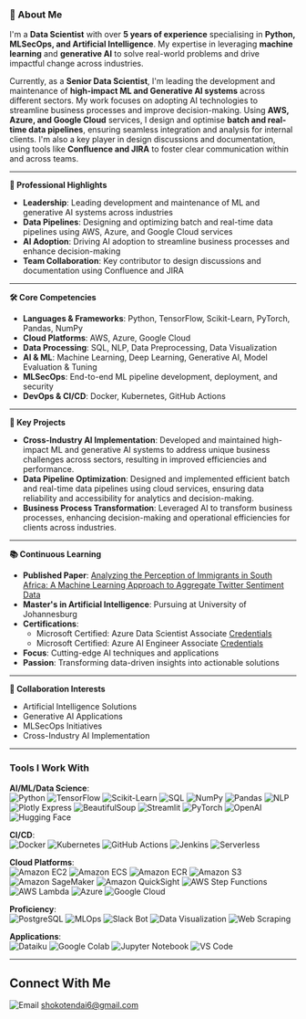 ### 🚀 About Me

I'm a **Data Scientist** with over **5 years of experience** specialising in **Python, MLSecOps, and Artificial Intelligence**. My expertise in leveraging **machine learning** and **generative AI** to solve real-world problems and drive impactful change across industries.

Currently, as a **Senior Data Scientist**, I'm leading the development and maintenance of **high-impact ML and Generative AI systems** across different sectors. My work focuses on adopting AI technologies to streamline business processes and improve decision-making. Using **AWS, Azure, and Google Cloud** services, I design and optimise **batch and real-time data pipelines**, ensuring seamless integration and analysis for internal clients. I'm also a key player in design discussions and documentation, using tools like **Confluence and JIRA** to foster clear communication within and across teams.

---

**💼 Professional Highlights**

- **Leadership**: Leading development and maintenance of ML and generative AI systems across industries
- **Data Pipelines**: Designing and optimizing batch and real-time data pipelines using AWS, Azure, and Google Cloud services
- **AI Adoption**: Driving AI adoption to streamline business processes and enhance decision-making
- **Team Collaboration**: Key contributor to design discussions and documentation using Confluence and JIRA

---

**🛠 Core Competencies**

- **Languages & Frameworks**: Python, TensorFlow, Scikit-Learn, PyTorch, Pandas, NumPy
- **Cloud Platforms**: AWS, Azure, Google Cloud
- **Data Processing**: SQL, NLP, Data Preprocessing, Data Visualization
- **AI & ML**: Machine Learning, Deep Learning, Generative AI, Model Evaluation & Tuning
- **MLSecOps**: End-to-end ML pipeline development, deployment, and security
- **DevOps & CI/CD**: Docker, Kubernetes, GitHub Actions

---

**🌟 Key Projects**

- **Cross-Industry AI Implementation**: Developed and maintained high-impact ML and generative AI systems to address unique business challenges across sectors, resulting in improved efficiencies and performance.
- **Data Pipeline Optimization**: Designed and implemented efficient batch and real-time data pipelines using cloud services, ensuring data reliability and accessibility for analytics and decision-making.
- **Business Process Transformation**: Leveraged AI to transform business processes, enhancing decision-making and operational efficiencies for clients across industries.

---

**📚 Continuous Learning**

- **Published Paper**: [Analyzing the Perception of Immigrants in South Africa: A Machine Learning Approach to Aggregate Twitter Sentiment Data](https://ieeexplore.ieee.org/document/10569247)
- **Master's in Artificial Intelligence**: Pursuing at University of Johannesburg
- **Certifications**:
  - Microsoft Certified: Azure Data Scientist Associate [Credentials](https://learn.microsoft.com/api/credentials/share/en-us/TendaiShoko/7A15BDEE81275AEE?sharingId=35C05CB4FE11105D)
  - Microsoft Certified: Azure AI Engineer Associate [Credentials](https://learn.microsoft.com/api/credentials/share/en-us/TendaiShoko/B5F0B5C72509F60B?sharingId=35C05CB4FE11105D)
- **Focus**: Cutting-edge AI techniques and applications
- **Passion**: Transforming data-driven insights into actionable solutions

---

**👥 Collaboration Interests**

- Artificial Intelligence Solutions
- Generative AI Applications
- MLSecOps Initiatives
- Cross-Industry AI Implementation

---

### Tools I Work With

**AI/ML/Data Science**:  
![Python](https://img.shields.io/badge/-Python-blue?style=flat&logo=python&logoWidth=40) ![TensorFlow](https://img.shields.io/badge/-TensorFlow-orange?style=flat&logo=tensorflow&logoWidth=40) ![Scikit-Learn](https://img.shields.io/badge/-Scikit--Learn-green?style=flat&logo=scikit-learn&logoWidth=40) ![SQL](https://img.shields.io/badge/-SQL-blue?style=flat&logo=postgresql&logoWidth=40) ![NumPy](https://img.shields.io/badge/-NumPy-blue?style=flat&logo=numpy&logoWidth=40) ![Pandas](https://img.shields.io/badge/-Pandas-blueviolet?style=flat&logo=pandas&logoWidth=40) ![NLP](https://img.shields.io/badge/-NLP-yellow?style=flat&logo=natural-language-processing&logoWidth=40) ![Plotly Express](https://img.shields.io/badge/-Plotly%20Express-blue?style=flat&logo=plotly&logoWidth=40) ![BeautifulSoup](https://img.shields.io/badge/-BeautifulSoup-orange?style=flat&logo=beautifulsoup&logoWidth=40) ![Streamlit](https://img.shields.io/badge/-Streamlit-blue?style=flat&logo=streamlit&logoWidth=40) ![PyTorch](https://img.shields.io/badge/-PyTorch-red?style=flat&logo=pytorch&logoWidth=40) ![OpenAI](https://img.shields.io/badge/-OpenAI-black?style=flat&logo=openai&logoWidth=40) ![Hugging Face](https://img.shields.io/badge/-Hugging%20Face-yellow?style=flat&logo=huggingface&logoWidth=40)

**CI/CD**:  
![Docker](https://img.shields.io/badge/-Docker-blue?style=flat&logo=docker&logoWidth=40) ![Kubernetes](https://img.shields.io/badge/-Kubernetes-blue?style=flat&logo=kubernetes&logoWidth=40) ![GitHub Actions](https://img.shields.io/badge/-GitHub%20Actions-black?style=flat&logo=github-actions&logoWidth=40) ![Jenkins](https://img.shields.io/badge/-Jenkins-black?style=flat&logo=jenkins&logoWidth=40) ![Serverless](https://img.shields.io/badge/-Serverless-black?style=flat&logo=serverless&logoWidth=40)

**Cloud Platforms**:  
![Amazon EC2](https://img.shields.io/badge/-EC2-orange?style=flat&logo=amazon-ec2&logoWidth=40) ![Amazon ECS](https://img.shields.io/badge/-ECS-orange?style=flat&logo=amazon-ecs&logoWidth=40) ![Amazon ECR](https://img.shields.io/badge/-ECR-orange?style=flat&logo=amazon-ecr&logoWidth=40) ![Amazon S3](https://img.shields.io/badge/-S3-orange?style=flat&logo=amazon-s3&logoWidth=40) ![Amazon SageMaker](https://img.shields.io/badge/-SageMaker-orange?style=flat&logo=amazon-aws&logoWidth=40) ![Amazon QuickSight](https://img.shields.io/badge/-QuickSight-yellow?style=flat&logo=amazon-aws&logoWidth=40) ![AWS Step Functions](https://img.shields.io/badge/-AWS%20Step%20Functions-orange?style=flat&logo=amazonaws&logoWidth=40) ![AWS Lambda](https://img.shields.io/badge/-AWS%20Lambda-orange?style=flat&logo=amazonaws&logoWidth=40) ![Azure](https://img.shields.io/badge/-Azure-blue?style=flat&logo=microsoft-azure&logoWidth=40) ![Google Cloud](https://img.shields.io/badge/-Google%20Cloud-blue?style=flat&logo=google-cloud&logoWidth=40)

**Proficiency**:  
![PostgreSQL](https://img.shields.io/badge/-PostgreSQL-blueviolet?style=flat&logo=postgresql&logoWidth=40) ![MLOps](https://img.shields.io/badge/-MLOps-blueviolet?style=flat&logo=microsoft&logoWidth=40) ![Slack Bot](https://img.shields.io/badge/-Slack%20Bot-blueviolet?style=flat&logo=slack&logoWidth=40) ![Data Visualization](https://img.shields.io/badge/-Data%20Visualization-blueviolet?style=flat&logo=google&logoWidth=40) ![Web Scraping](https://img.shields.io/badge/-Web%20Scraping-blueviolet?style=flat&logo=python&logoWidth=40)

**Applications**:  
![Dataiku](https://img.shields.io/badge/-Dataiku-ff69b4?style=flat&logo=dataiku&logoWidth=40) ![Google Colab](https://img.shields.io/badge/-Google%20Colab-ff69b4?style=flat&logo=google-colab&logoWidth=40) ![Jupyter Notebook](https://img.shields.io/badge/-Jupyter%20Notebook-ff69b4?style=flat&logo=jupyter&logoWidth=40) ![VS Code](https://img.shields.io/badge/-VS%20Code-ff69b4?style=flat&logo=visual-studio-code&logoWidth=40)

---

## Connect With Me

![Email](https://img.shields.io/badge/-Email-red?style=flat&logo=gmail&logoColor=white&logoWidth=40) shokotendai6@gmail.com
